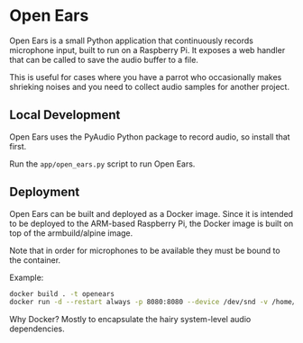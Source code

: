 # Open Ears
Open Ears is a small Python application that continuously records microphone input, built to run 
on a Raspberry Pi. It exposes a web handler that can be called to save the audio buffer to a file.

This is useful for cases where you have a parrot who occasionally makes shrieking noises and you
need to collect audio samples for another project.

## Local Development

Open Ears uses the PyAudio Python package to record audio, so install that first.

Run the `app/open_ears.py` script to run Open Ears.

## Deployment

Open Ears can be built and deployed as a Docker image. Since it is intended to be deployed to the 
ARM-based Raspberry Pi, the Docker image is built on top of the armbuild/alpine image.

Note that in order for microphones to be available they must be bound to the container.

Example:
```bash
docker build . -t openears
docker run -d --restart always -p 8080:8080 --device /dev/snd -v /home/pi/out:/out openears
```

Why Docker? Mostly to encapsulate the hairy system-level audio dependencies.
